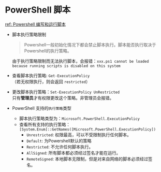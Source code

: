 # PowerShell 脚本
[ref: Powershell 编写和运行脚本](https://www.pstips.net/powershell-create-and-start-scripts.html)  

- 脚本执行策略限制  
  > Powershell一般初始化情况下都会禁止脚本执行。脚本能否执行取决于Powershell的执行策略。  
  
  由于执行策略限制而无法执行脚本，会报错：`xxx.ps1 cannot be loaded because running scripts is disabled on this system`   
 
- 查看脚本执行策略: `Get-ExecutionPolicy`  
  （若无权限执行，则会返回 `restricted`）  

- 更改脚本执行策略：`Set-ExecutionPolicy UnRestricted`  
  只有**管理员**才有权限更改这个策略。非管理员会报错。 

- PowerShell 支持的`执行策略`类型  
  - 脚本执行策略类型为：`Microsoft.PowerShell.ExecutionPolicy`  
  - 查看所有支持的执行策略：`[System.Enum]::GetNames([Microsoft.PowerShell.ExecutionPolicy])`  
    - `Unrestricted`: 权限最高，可以不受限制执行任何脚本。  
    - `Default`: 为Powershell默认的策略  
    - `Restricted`: 不允许任何脚本执行。  
    - `AllSigned`: 所有脚本都必须经过签名才能在运行。  
    -  `RemoteSigned`: 本地脚本无限制，但是对来自网络的脚本必须经过签名。  
